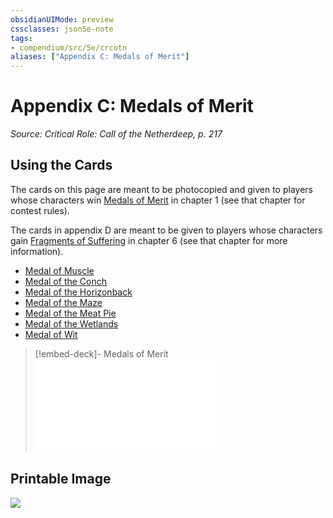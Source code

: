 ```yaml
---
obsidianUIMode: preview
cssclasses: json5e-note
tags:
- compendium/src/5e/crcotn
aliases: ["Appendix C: Medals of Merit"]
---
```

# Appendix C: Medals of Merit
*Source: Critical Role: Call of the Netherdeep, p. 217* 

## Using the Cards

The cards on this page are meant to be photocopied and given to players whose characters win [Medals of Merit](/3-Mechanics/CLI/decks/medals-of-merit-crcotn.md) in chapter 1 (see that chapter for contest rules).

The cards in appendix D are meant to be given to players whose characters gain [Fragments of Suffering](/3-Mechanics/CLI/decks/fragments-of-suffering-crcotn.md) in chapter 6 (see that chapter for more information).

- [Medal of Muscle](/3-Mechanics/CLI/items/medal-of-muscle-crcotn.md)  
- [Medal of the Conch](/3-Mechanics/CLI/items/medal-of-the-conch-crcotn.md)  
- [Medal of the Horizonback](/3-Mechanics/CLI/items/medal-of-the-horizonback-crcotn.md)  
- [Medal of the Maze](/3-Mechanics/CLI/items/medal-of-the-maze-crcotn.md)  
- [Medal of the Meat Pie](/3-Mechanics/CLI/items/medal-of-the-meat-pie-crcotn.md)  
- [Medal of the Wetlands](/3-Mechanics/CLI/items/medal-of-the-wetlands-crcotn.md)  
- [Medal of Wit](/3-Mechanics/CLI/items/medal-of-wit-crcotn.md)  

> [!embed-deck]- Medals of Merit
> ![Medals of Merit](/3-Mechanics/CLI/decks/medals-of-merit-crcotn.md)

## Printable Image

![](/3-Mechanics/CLI/adventures/critical-role-call-of-the-netherdeep/img/115-appendix-c-medals.webp#center)